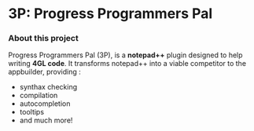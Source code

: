 # 3P: Progress Programmers Pal #

### About this project ###

Progress Programmers Pal (3P), is a **notepad++** plugin designed to help writing **4GL code**. 
It transforms notepad++ into a viable competitor to the appbuilder, providing :

* synthax checking
* compilation
* autocompletion
* tooltips 
* and much more!